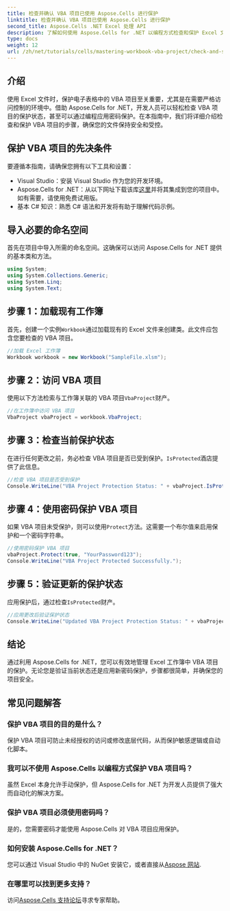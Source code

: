 ```yaml
---
title: 检查并确认 VBA 项目已使用 Aspose.Cells 进行保护
linktitle: 检查并确认 VBA 项目已使用 Aspose.Cells 进行保护
second_title: Aspose.Cells .NET Excel 处理 API
description: 了解如何使用 Aspose.Cells for .NET 以编程方式检查和保护 Excel 文件中的 VBA 项目。包含完整代码示例的分步指南。
type: docs
weight: 12
url: /zh/net/tutorials/cells/mastering-workbook-vba-project/check-and-secure-vba-projects-is-protected/
---
```

## 介绍

使用 Excel 文件时，保护电子表格中的 VBA 项目至关重要，尤其是在需要严格访问控制的环境中。借助 Aspose.Cells for .NET，开发人员可以轻松检查 VBA 项目的保护状态，甚至可以通过编程应用密码保护。在本指南中，我们将详细介绍检查和保护 VBA 项目的步骤，确保您的文件保持安全和受控。

## 保护 VBA 项目的先决条件

要遵循本指南，请确保您拥有以下工具和设置：

- Visual Studio：安装 Visual Studio 作为您的开发环境。
-  Aspose.Cells for .NET：从以下网址下载该库[这里](https://releases.aspose.com/cells/net/)并将其集成到您的项目中。如有需要，请使用免费试用版。
- 基本 C# 知识：熟悉 C# 语法和开发将有助于理解代码示例。

## 导入必要的命名空间

首先在项目中导入所需的命名空间。这确保可以访问 Aspose.Cells for .NET 提供的基本类和方法。

```csharp
using System;
using System.Collections.Generic;
using System.Linq;
using System.Text;
```

## 步骤 1：加载现有工作簿

首先，创建一个实例`Workbook`通过加载现有的 Excel 文件来创建类。此文件应包含您要检查的 VBA 项目。

```csharp
//加载 Excel 工作簿
Workbook workbook = new Workbook("SampleFile.xlsm");
```

## 步骤 2：访问 VBA 项目

使用以下方法检索与工作簿关联的 VBA 项目`VbaProject`财产。

```csharp
//在工作簿中访问 VBA 项目
VbaProject vbaProject = workbook.VbaProject;
```

## 步骤 3：检查当前保护状态

在进行任何更改之前，务必检查 VBA 项目是否已受到保护。`IsProtected`酒店提供了此信息。

```csharp
//检查 VBA 项目是否受到保护
Console.WriteLine("VBA Project Protection Status: " + vbaProject.IsProtected);
```

## 步骤 4：使用密码保护 VBA 项目

如果 VBA 项目未受保护，则可以使用`Protect`方法。这需要一个布尔值来启用保护和一个密码字符串。

```csharp
//使用密码保护 VBA 项目
vbaProject.Protect(true, "YourPassword123");
Console.WriteLine("VBA Project Protected Successfully.");
```

## 步骤 5：验证更新的保护状态

应用保护后，通过检查`IsProtected`财产。

```csharp
//应用更改后验证保护状态
Console.WriteLine("Updated VBA Project Protection Status: " + vbaProject.IsProtected);
```

## 结论

通过利用 Aspose.Cells for .NET，您可以有效地管理 Excel 工作簿中 VBA 项目的保护。无论您是验证当前状态还是应用新密码保护，步骤都很简单，并确保您的项目安全。

## 常见问题解答

### 保护 VBA 项目的目的是什么？
保护 VBA 项目可防止未经授权的访问或修改底层代码，从而保护敏感逻辑或自动化脚本。

### 我可以不使用 Aspose.Cells 以编程方式保护 VBA 项目吗？
虽然 Excel 本身允许手动保护，但 Aspose.Cells for .NET 为开发人员提供了强大而自动化的解决方案。

### 保护 VBA 项目必须使用密码吗？
是的，您需要密码才能使用 Aspose.Cells 对 VBA 项目应用保护。

### 如何安装 Aspose.Cells for .NET？
您可以通过 Visual Studio 中的 NuGet 安装它，或者直接从[Aspose 网站](https://releases.aspose.com/cells/net/).

### 在哪里可以找到更多支持？
访问[Aspose.Cells 支持论坛](https://forum.aspose.com/c/cells/9)寻求专家帮助。